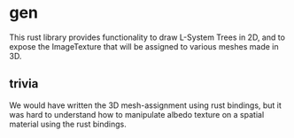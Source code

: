 # gen

This rust library provides functionality to draw L-System
Trees in 2D, and to expose the ImageTexture that will be
assigned to various meshes made in 3D.

## trivia

We would have written the 3D mesh-assignment using rust
bindings, but it was hard to understand how to manipulate
albedo texture on a spatial material using the rust bindings.
